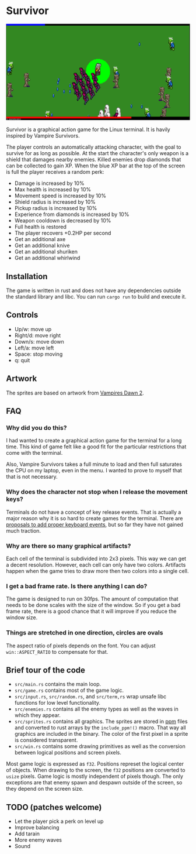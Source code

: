 # Survivor

![screenshot](./screenshot.png)

Survivor is a graphical action game for the Linux terminal. It is havily
inspired by Vampire Survivors.

The player controls an automatically attacking character, with the goal to
survive for as long as possible. At the start the character's only weapon is a
shield that damages nearby enemies. Killed enemies drop diamonds that can be
collected to gain XP. When the blue XP bar at the top of the screen is full the
player receives a random perk:

-	Damage is increased by 10%
-	Max health is increased by 10%
-	Movement speed is increased by 10%
-	Shield radius is increased by 10%
-	Pickup radius is increased by 10%
-	Experience from diamonds is increased by 10%
-	Weapon cooldown is decreased by 10%
-	Full health is restored
-	The player recovers +0.2HP per second
-	Get an additional axe
-	Get an additional knive
-	Get an additional shuriken
-	Get an additional whirlwind

## Installation

The game is written in rust and does not have any dependencies outside the
standard library and libc. You can run `cargo run` to build and execute it.

## Controls

-	Up/w: move up
-	Right/d: move right
-	Down/s: move down
-	Left/a: move left
-	Space: stop moving
-	q: quit

## Artwork

The sprites are based on artwork from [Vampires Dawn
2](https://www.vampiresdawn.org/).

## FAQ

### Why did you do this?

I had wanted to create a graphical action game for the terminal for a long
time. This kind of game felt like a good fit for the particular restrictions
that come with the terminal.

Also, Vampire Survivors takes a full minute to load and then full saturates the
CPU on my laptop, even in the menu. I wanted to prove to myself that that is
not necessary.

### Why does the character not stop when I release the movement keys?

Terminals do not have a concept of key release events. That is actually a major
reason why it is so hard to create games for the terminal. There are [proposals
to add proper keyboard events](https://sw.kovidgoyal.net/kitty/keyboard-protocol/),
but so far they have not gained much traction.

### Why are there so many graphical artifacts?

Each cell of the terminal is subdivided into 2x3 pixels. This way we can get a
decent resolution. However, each cell can only have two colors. Artifacts
happen when the game tries to draw more then two colors into a single cell.

### I get a bad frame rate. Is there anything I can do?

The game is designed to run on 30fps. The amount of computation that needs to
be done scales with the size of the window. So if you get a bad frame rate,
there is a good chance that it will improve if you reduce the window size.

### Things are stretched in one direction, circles are ovals

The aspect ratio of pixels depends on the font. You can adjust
`win::ASPECT_RATIO` to compensate for that.

## Brief tour of the code

-	`src/main.rs` contains the main loop.
-	`src/game.rs` contains most of the game logic.
-	`src/input.rs`, `src/random.rs`, and `src/term,rs` wrap unsafe libc functions
	for low level functionality.
-	`src/enemies.rs`  contains all the enemy types as well as the waves in which
	they appear.
-	`src/sprites.rs` contains all graphics. The sprites are stored in
	[ppm](https://en.wikipedia.org/wiki/Netpbm_format) files and converted to
	rust arrays by the `include_ppm!()` macro. That way all graphics are included
	in the binary. The color of the first pixel in a sprite is considered
	transparent.
-	`src/win.rs` contains some drawing primitives as well as the conversion
	between logical positions and screen pixels.

Most game logic is expressed as `f32`. Positions represet the logical center of
objects. When drawing to the screen, the `f32` positions are converted to
`usize` pixels. Game logic is mostly independent of pixels though. The only
exceptions are that enemy spawn and despawn outside of the screen, so they
depend on the screen size.

## TODO (patches welcome)

-	Let the player pick a perk on level up
-	Improve balancing
-	Add tarain
-	More enemy waves
-	Sound

